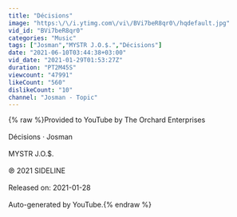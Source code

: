 ```yaml
---
title: "Décisions"
image: "https:\/\/i.ytimg.com\/vi\/BVi7beR8qr0\/hqdefault.jpg"
vid_id: "BVi7beR8qr0"
categories: "Music"
tags: ["Josman","MYSTR J.O.$.","Décisions"]
date: "2021-06-10T03:44:38+03:00"
vid_date: "2021-01-29T01:53:27Z"
duration: "PT2M45S"
viewcount: "47991"
likeCount: "560"
dislikeCount: "10"
channel: "Josman - Topic"
---
```

{% raw %}Provided to YouTube by The Orchard Enterprises<br /><br />Décisions · Josman<br /><br />MYSTR J.O.$.<br /><br />℗ 2021 SIDELINE<br /><br />Released on: 2021-01-28<br /><br />Auto-generated by YouTube.{% endraw %}
